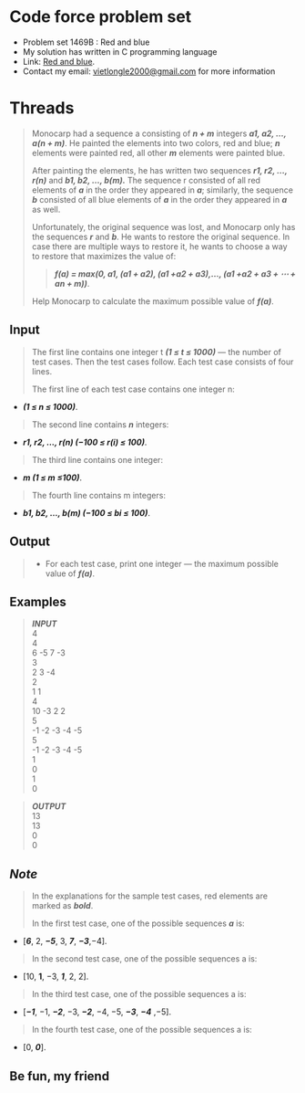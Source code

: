 # Code force problem set  
* Problem set 1469B : Red and blue  
* My solution has written in C programming language  
* Link: [Red and blue](https://codeforces.com/problemset/problem/1469/B).    
* Contact my email: <vietlongle2000@gmail.com>  for more information  

# Threads

> Monocarp had a sequence a consisting of  ***n + m*** integers ***a1, a2, …, a(n + m)***. He painted the elements into two colors, red and blue; ***n*** elements were painted red, all other ***m*** elements were painted blue.
>
> After painting the elements, he has written two sequences ***r1, r2, …, r(n)*** and ***b1, b2, …, b(m).*** The sequence r consisted of all red elements of ***a*** in the order they appeared in ***a***; similarly, the sequence ***b*** consisted of all blue elements of ***a*** in the order they appeared in ***a*** as well.
>
> Unfortunately, the original sequence was lost, and Monocarp only has the sequences ***r*** and ***b***. He wants to restore the original sequence. In case there are multiple ways to restore it, he wants to choose a way to restore that maximizes the value of:
>
>> ***f(a) = max(0, a1, (a1 + a2), (a1 +a2 + a3),…, (a1 +a2 + a3 + ⋯ + an + m))***.  
>
> Help Monocarp to calculate the maximum possible value of ***f(a)***.

## Input

> The first line contains one integer t ***(1 ≤ t ≤ 1000)*** — the number of test cases. Then the test cases follow. Each test case consists of four lines.  
>
> The first line of each test case contains one integer n:  
* ***(1 ≤ n ≤ 1000)***.
>
> The second line contains ***n*** integers:  
* ***r1, r2, …, r(n) (−100 ≤ r(i) ≤ 100)***.
>
> The third line contains one integer:  
* ***m (1 ≤ m ≤100)***.
>
> The fourth line contains m integers:  
*  ***b1, b2, …, b(m) (−100 ≤ bi ≤ 100)***.

## Output
> * For each test case, print one integer — the maximum possible value of ***f(a)***.  

## Examples

> ***INPUT***   
 4  
 4  
 6 -5 7 -3  
 3  
 2 3 -4  
 2  
 1 1  
 4  
 10 -3 2 2  
 5  
 -1 -2 -3 -4 -5  
 5  
 -1 -2 -3 -4 -5  
 1  
 0  
 1  
 0

>  ***OUTPUT***  
13  
13  
 0  
0   

## *__Note__*  

> In the explanations for the sample test cases, red elements are marked as ***bold***.
>
> In the first test case, one of the possible sequences ***a*** is:  
* [***6***, 2, ***−5***, 3, ***7***, ***−3***,−4].
>
> In the second test case, one of the possible sequences a is:  
* [10, **1**, −3, ***1***, 2, 2].
>
> In the third test case, one of the possible sequences a is:  
* [***−1***, −1, ***−2***, −3, ***−2***, −4, −5, ***−3***, ***−4*** ,−5].
>
> In the fourth test case, one of the possible sequences a is:  
* [0, ***0***].

## Be fun, my friend  
